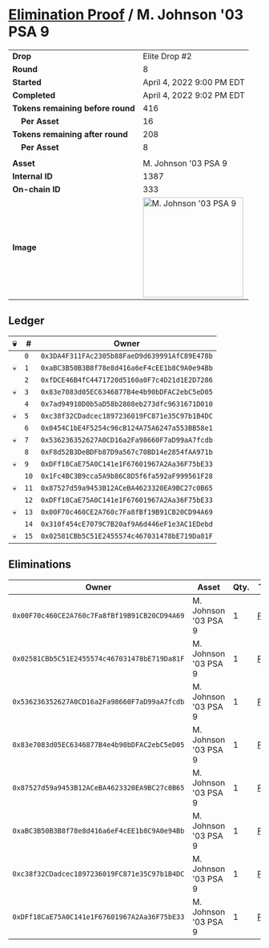 # [Elimination Proof](./readme.md) / M. Johnson &#039;03 PSA 9

|||
|---|---|
| **Drop** | Elite Drop #2 |
| **Round** | 8 |
| **Started** | April 4, 2022 9:00 PM EDT |
| **Completed** | April 4, 2022 9:02 PM EDT |
| **Tokens remaining before round** | 416 |
| **&nbsp;&nbsp;&nbsp;&nbsp;Per Asset** | 16 |
| **Tokens remaining after round** | 208 |
| **&nbsp;&nbsp;&nbsp;&nbsp;Per Asset** | 8 |
| | |
| **Asset** | M. Johnson &#039;03 PSA 9 |
| **Internal ID** | 1387 |
| **On-chain ID** | 333 |
| **Image** | <img src="https://tcdn.blokpax.com/95e5eeed-5ecf-4bb7-9b13-8028fb51f931/feb3d881c961bd8c55d559f270dd0b26295079f2dd3871a1dbf0195cd765e289.png" height="200" alt="M. Johnson &#039;03 PSA 9" /> |

## Ledger

| 💀 | # | Owner |
| --- | --- | --- |
|  | `0` | `0x3DA4F311FAc2305b88FaeD9d639991AfC89E478b` |
| 💀 | `1` | `0xaBC3B50B3B8f78e8d416a6eF4cEE1b8C9A0e94Bb` |
|  | `2` | `0xfDCE46B4fC4471720d5160a0F7c4D21d1E2D7286` |
| 💀 | `3` | `0x83e7083d05EC6346877B4e4b90bDFAC2ebC5eD05` |
|  | `4` | `0x7ad94910D0b5aD58b2808eb273dfc9631671D010` |
| 💀 | `5` | `0xc38f32CDadcec1897236019FC871e35C97b1B4DC` |
|  | `6` | `0x0454C1bE4F5254c96cB124A75A6247a553BB58e1` |
| 💀 | `7` | `0x536236352627A0CD16a2Fa98660F7aD99aA7fcdb` |
|  | `8` | `0xF8d52B3DeBDFb87D9a567c70BD14e2854fAA971b` |
| 💀 | `9` | `0xDFf18CaE75A0C141e1F67601967A2Aa36F75bE33` |
|  | `10` | `0x1Fc4BC3B9cca5A9b86C8D5f6fa592aF999561F28` |
| 💀 | `11` | `0x87527d59a9453B12ACeBA4623320EA9BC27c0B65` |
|  | `12` | `0xDFf18CaE75A0C141e1F67601967A2Aa36F75bE33` |
| 💀 | `13` | `0x00F70c460CE2A760c7Fa8fBf19B91CB20CD94A69` |
|  | `14` | `0x310f454cE7079C7B20af9A6d446eF1e3AC1EDebd` |
| 💀 | `15` | `0x02581CBb5C51E2455574c467031478bE719Da81F` |


## Eliminations

| Owner | Asset | Qty. | Transaction |
| --- | --- | --- | --- |
| `0x00F70c460CE2A760c7Fa8fBf19B91CB20CD94A69` | M. Johnson '03 PSA 9 | 1 | [Polygonscan](https://polygonscan.com/tx/0xcaa7bc47b49376c831e5e4c1581ecdd93f67736f796b5ef2999eedb7f52a5f52) |
| `0x02581CBb5C51E2455574c467031478bE719Da81F` | M. Johnson '03 PSA 9 | 1 | [Polygonscan](https://polygonscan.com/tx/0x37e9ad3c8d18b163feba921085a472aefbbe453b9033fdac62517918d48eead9) |
| `0x536236352627A0CD16a2Fa98660F7aD99aA7fcdb` | M. Johnson '03 PSA 9 | 1 | [Polygonscan](https://polygonscan.com/tx/0xcb42965450405dc8949f5dc76b48e08d9af44898d88eb19847b2d74e0cdf3170) |
| `0x83e7083d05EC6346877B4e4b90bDFAC2ebC5eD05` | M. Johnson '03 PSA 9 | 1 | [Polygonscan](https://polygonscan.com/tx/0x8174a51760d3f7e0348b1748f3b307a52ae4a8d3e099c0c758633d92cd93ef85) |
| `0x87527d59a9453B12ACeBA4623320EA9BC27c0B65` | M. Johnson '03 PSA 9 | 1 | [Polygonscan](https://polygonscan.com/tx/0x05d2992c339b6080cbfdcb19d974abc4422dcd865287b4681422750f4dc63b15) |
| `0xaBC3B50B3B8f78e8d416a6eF4cEE1b8C9A0e94Bb` | M. Johnson '03 PSA 9 | 1 | [Polygonscan](https://polygonscan.com/tx/0x0b893d72f703e509b3da0aa22357490f5210902c8dd4e7816679077e31fb978e) |
| `0xc38f32CDadcec1897236019FC871e35C97b1B4DC` | M. Johnson '03 PSA 9 | 1 | [Polygonscan](https://polygonscan.com/tx/0x542f5c0c934a30a01816eff8ef436e6fad0054cf259921881ad3239f270375a5) |
| `0xDFf18CaE75A0C141e1F67601967A2Aa36F75bE33` | M. Johnson '03 PSA 9 | 1 | [Polygonscan](https://polygonscan.com/tx/0x6e8d7985a64ef77e607b54780776447ca091c32a3cd85dfbd6cc5450246470b2) |
